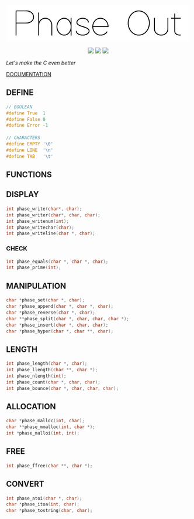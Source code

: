 <p align = "center">
    <img alt = "logo" width="500" height="100" src = "https://raw.githubusercontent.com/Neotoxic-off/phaseout/main/img/logo.png"/>
<p/>

<p align = "center">
    <img src="https://img.shields.io/badge/Language-red?style=for-the-badge&logo=C">
    <img src="https://img.shields.io/badge/0.7.0-purple?style=for-the-badge&logo=V">
    <img src="https://img.shields.io/badge/Status-in%20development-green?style=for-the-badge">
<p/>

*Let's make the C even better*

<a href = "https://github.com/Neotoxic-off/phaseout/blob/master/DOCUMENTATION.md">DOCUMENTATION</a>

## DEFINE

```H
// BOOLEAN
#define True  1
#define False 0
#define Error -1

// CHARACTERS
#define EMPTY '\0'
#define LINE  '\n'
#define TAB   '\t'
```

## FUNCTIONS

## DISPLAY
```C
int phase_write(char*, char);
int phase_writer(char*, char, char);
int phase_writenum(int);
int phase_writechar(char);
int phase_writeline(char *, char);
```

### CHECK
```C
int phase_equals(char *, char *, char);
int phase_prime(int);
```

## MANIPULATION
```C
char *phase_set(char *, char);
char *phase_append(char *, char *, char);
char *phase_reverse(char *, char);
char **phase_split(char *, char, char, char *);
char *phase_insert(char *, char, char);
char *phase_hyper(char *, char **, char);
```

## LENGTH
```C
int phase_length(char *, char);
int phase_llength(char **, char *);
int phase_nlength(int);
int phase_count(char *, char, char);
int phase_bounce(char *, char, char, char);
```

## ALLOCATION
```C
char *phase_malloc(int, char);
char **phase_mmalloc(int, char *);
int *phase_malloi(int, int);
```

## FREE
```C
int phase_ffree(char **, char *);
```

## CONVERT
```C
int phase_atoi(char *, char);
char *phase_itoa(int, char);
char *phase_tostring(char, char);
```